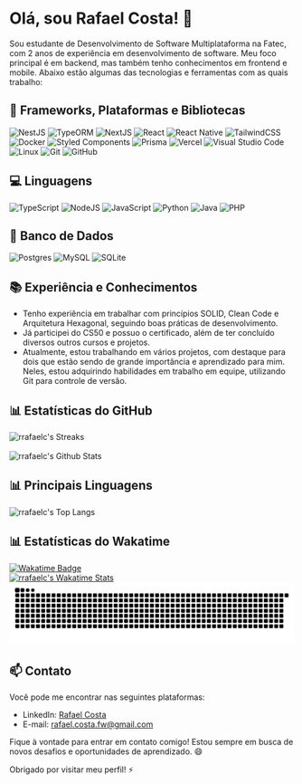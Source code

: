 # Olá, sou Rafael Costa! 👋

Sou estudante de Desenvolvimento de Software Multiplataforma na Fatec, com 2 anos de experiência em desenvolvimento de software. Meu foco principal é em backend, mas também tenho conhecimentos em frontend e mobile. Abaixo estão algumas das tecnologias e ferramentas com as quais trabalho:

## 🚀 Frameworks, Plataformas e Bibliotecas

![NestJS](https://img.shields.io/badge/NestJS-E0234E.svg?style=for-the-badge&logo=NestJS&logoColor=white)
![TypeORM](https://img.shields.io/badge/TypeORM-2D3748?style=for-the-badge&logo=typeorm)
![NextJS](https://img.shields.io/badge/Next-%2320232a?style=for-the-badge&logo=next.js&logoColor=%2361DAFB)
![React](https://img.shields.io/badge/react-%2320232a.svg?style=for-the-badge&logo=react&logoColor=%2361DAFB)
![React Native](https://img.shields.io/badge/react_native-%2320232a.svg?style=for-the-badge&logo=react&logoColor=%2361DAFB)
![TailwindCSS](https://img.shields.io/badge/tailwindcss-%2338B2AC.svg?style=for-the-badge&logo=tailwind-css&logoColor=white)
![Docker](https://img.shields.io/badge/docker-%230db7ed.svg?style=for-the-badge&logo=docker&logoColor=white)
![Styled Components](https://img.shields.io/badge/styled--components-DB7093?style=for-the-badge&logo=styled-components&logoColor=white)
![Prisma](https://img.shields.io/badge/Prisma-3982CE?style=for-the-badge&logo=Prisma&logoColor=white)
![Vercel](https://img.shields.io/badge/vercel-%23000000.svg?style=for-the-badge&logo=vercel&logoColor=white)
![Visual Studio Code](https://img.shields.io/badge/Visual%20Studio%20Code-0078d7.svg?style=for-the-badge&logo=visual-studio-code&logoColor=white)
![Linux](https://img.shields.io/badge/Linux-FCC624?style=for-the-badge&logo=linux&logoColor=black)
![Git](https://img.shields.io/badge/git-%23F05033.svg?style=for-the-badge&logo=git&logoColor=white)
![GitHub](https://img.shields.io/badge/github-%23121011.svg?style=for-the-badge&logo=github&logoColor=white)

## 💻 Linguagens

![TypeScript](https://img.shields.io/badge/typescript-%23007ACC.svg?style=for-the-badge&logo=typescript&logoColor=white)
![NodeJS](https://img.shields.io/badge/node.js-6DA55F?style=for-the-badge&logo=node.js&logoColor=white)
![JavaScript](https://img.shields.io/badge/JavaScript-F7DF1E.svg?style=for-the-badge&logo=JavaScript&logoColor=black)
![Python](https://img.shields.io/badge/python-3670A0?style=for-the-badge&logo=python&logoColor=ffdd54)
![Java](https://img.shields.io/badge/java-%23ED8B00.svg?style=for-the-badge&logo=openjdk&logoColor=white)
![PHP](https://img.shields.io/badge/php-%23777BB4.svg?style=for-the-badge&logo=php&logoColor=white)

## 💾 Banco de Dados

![Postgres](https://img.shields.io/badge/postgres-%23316192.svg?style=for-the-badge&logo=postgresql&logoColor=white)
![MySQL](https://img.shields.io/badge/mysql-%2305a.svg?style=for-the-badge&logo=mysql&logoColor=white)
![SQLite](https://img.shields.io/badge/sqlite-%2307405e.svg?style=for-the-badge&logo=sqlite&logoColor=white)

## 📚 Experiência e Conhecimentos

- Tenho experiência em trabalhar com princípios SOLID, Clean Code e Arquitetura Hexagonal, seguindo boas práticas de desenvolvimento.
- Já participei do CS50 e possuo o certificado, além de ter concluído diversos outros cursos e projetos.
- Atualmente, estou trabalhando em vários projetos, com destaque para dois que estão sendo de grande importância e aprendizado para mim. Neles, estou adquirindo habilidades em trabalho em equipe, utilizando Git para controle de versão.

## 📊 Estatísticas do GitHub

<div>
  <img  src="http://github-readme-streak-stats.herokuapp.com?user=rrafaelc&theme=dracula&hide_border=false" alt="rrafaelc's Streaks">
</div>
<br>
<div>
  <img src="https://github-readme-stats-rrafaelc.vercel.app/api?username=rrafaelc&show_icons=true&theme=tokyonight" alt="rrafaelc's Github Stats" />
</div>

## 📊 Principais Linguagens

<div>
  <img src="https://github-readme-stats-rrafaelc.vercel.app/api/top-langs/?username=rrafaelc&layout=compact" alt="rrafaelc's Top Langs" />
</div>

## 📊 Estatísticas do Wakatime

<a href="https://wakatime.com/@rrafaelc">
  <div>
    <img src="https://wakatime.com/badge/user/a82412c8-8022-4b97-a121-14b2111152e8.svg" alt="Wakatime Badge" />
  </div>
  <div>
    <img src="https://github-readme-stats.vercel.app/api/wakatime?username=rrafaelc" alt="rrafaelc's Wakatime Stats" />
  </div>  
</a>

<picture>
  <source
    media="(prefers-color-scheme: dark)"
    srcset="https://raw.githubusercontent.com/rrafaelc/rrafaelc/output/github-contribution-grid-snake-dark.svg"
  />
  <source
    media="(prefers-color-scheme: light)"
    srcset="https://raw.githubusercontent.com/rrafaelc/rrafaelc/output/github-contribution-grid-snake.svg"
  />
  <img
    alt="github contribution grid snake animation"
    src="https://raw.githubusercontent.com/rrafaelc/rrafaelc/output/github-contribution-grid-snake.svg"
  />
</picture>

<!--
##

<div>
<img src="https://github-profile-trophy.vercel.app/?username=rrafaelc&theme=dracula&row=2&column=5&margin-w=15&margin-h=15&no-bg=true&no-frame=true)"/>
</div>


#### Wakatime Card Exclusive Options

*   `hide` - Hides the languages specified from the card *(Comma-separated values)*. Default: `[] (blank array)`.
*   `hide_title` - *(boolean)*. Default `false`.
*   `line_height` - Sets the line height between text *(number)*. Default `25`.
*   `hide_progress` - Hides the progress bar and percentage *(boolean)*. Default `false`.
*   `custom_title` - Sets a custom title for the card *(string)*. Default `Wakatime Stats`.
*   `layout` - Switches between two available layouts `default` & `compact`.  Default `default`.
*   `langs_count` - Limits the number of languages on the card, defaults to all reported languages *(number)*.
*   `api_domain` - Sets a custom API domain for the card, e.g. to use services like [Hakatime](https://github.com/mujx/hakatime) or [Wakapi](https://github.com/muety/wakapi) *(string)*. Default `Waka API`.
-->

## 📫 Contato

Você pode me encontrar nas seguintes plataformas:

- LinkedIn: [Rafael Costa](https://www.linkedin.com/in/rrafaelc)
- E-mail: rafael.costa.fw@gmail.com

Fique à vontade para entrar em contato comigo! Estou sempre em busca de novos desafios e oportunidades de aprendizado. 😄

Obrigado por visitar meu perfil! ⚡
